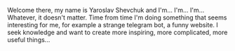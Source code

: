 Welcome there, my name is Yaroslav Shevchuk and I'm... I'm... I'm... Whatever, it doesn't matter. 
Time from time I'm doing something that seems interesting for me, for example a strange telegram bot, a funny website. 
I seek knowledge and want to create more inspiring, more complicated, more useful things...


<!---
yarikshevchuk/yarikshevchuk is a ✨ special ✨ repository because its `README.md` (this file) appears on your GitHub profile.
You can click the Preview link to take a look at your changes.
--->
